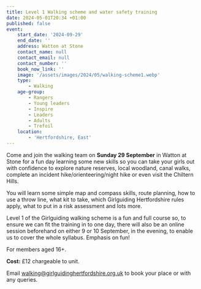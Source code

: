 ```yaml
---
title: Level 1 Walking scheme and water safety training
date: 2024-05-01T20:34 +01:00
published: false
event:
    start_date: '2024-09-29'
    end_date: ''
    address: Watton at Stone
    contact_name: null
    contact_email: null
    contact_number: ''
    book_now_link: ''
    image: '/assets/images/2024/05/walking-scheme1.webp'
    type:
        - Walking
    age-group:
        - Rangers
        - Young leaders
        - Inspire
        - Leaders
        - Adults
        - Trefoil
    location:
        - 'Hertfordshire, East'
---
```

Come and join the walking team on **Sunday 29 September** in Watton at Stone for a fun day learning some new skills so you can take your girls out with confidence to explore nature reserves, local woodland, canal walks, complete an incident hike/orienteering/night hike or even visit the Chiltern Hills.

You will learn some simple map and compass skills, route planning, how to use a throw line, what kit to take, which Girlguiding Hertfordshire rules apply, what to put in a risk assessment and lots more.

Level 1 of the Girlguiding walking scheme is a fun and full course so, to ensure we can fit the training in to one day, there will also be an online session beforehand on either 9 or 10 September, in the evening, to enable us to cover the whole syllabus. Emphasis on fun!

For members aged 16+.

**Cost:** £12 chargeable to unit.

Email <walking@girlguidinghertfordshire.org.uk> to book your place or with any queries.
